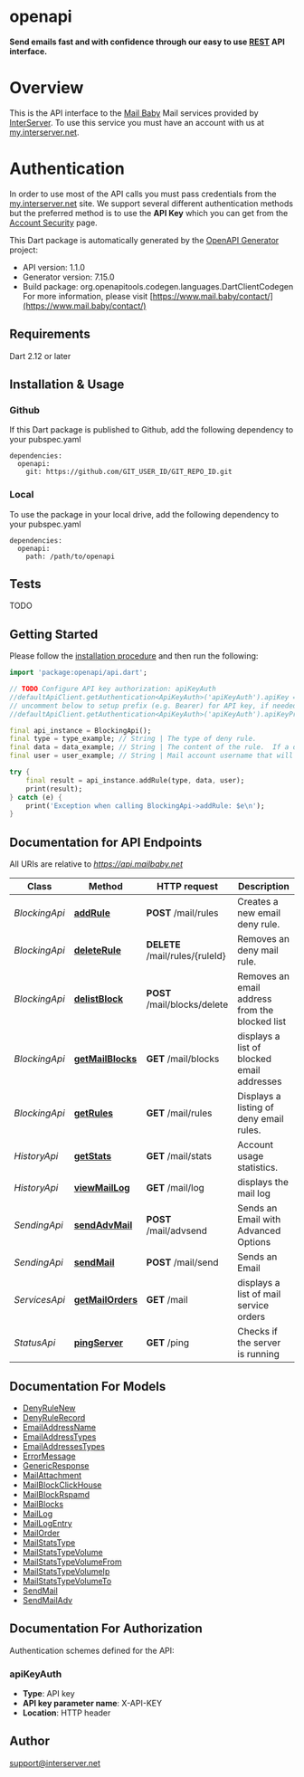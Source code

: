 # openapi
**Send emails fast and with confidence through our easy to use [REST](https://en.wikipedia.org/wiki/Representational_state_transfer) API interface.**
# Overview
This is the API interface to the [Mail Baby](https//mail.baby/) Mail services provided by [InterServer](https://www.interserver.net). To use this service you must have an account with us at [my.interserver.net](https://my.interserver.net).
# Authentication
In order to use most of the API calls you must pass credentials from the [my.interserver.net](https://my.interserver.net/) site.
We support several different authentication methods but the preferred method is to use the **API Key** which you can get from the [Account Security](https://my.interserver.net/account_security) page.


This Dart package is automatically generated by the [OpenAPI Generator](https://openapi-generator.tech) project:

- API version: 1.1.0
- Generator version: 7.15.0
- Build package: org.openapitools.codegen.languages.DartClientCodegen
For more information, please visit [https://www.mail.baby/contact/](https://www.mail.baby/contact/)

## Requirements

Dart 2.12 or later

## Installation & Usage

### Github
If this Dart package is published to Github, add the following dependency to your pubspec.yaml
```
dependencies:
  openapi:
    git: https://github.com/GIT_USER_ID/GIT_REPO_ID.git
```

### Local
To use the package in your local drive, add the following dependency to your pubspec.yaml
```
dependencies:
  openapi:
    path: /path/to/openapi
```

## Tests

TODO

## Getting Started

Please follow the [installation procedure](#installation--usage) and then run the following:

```dart
import 'package:openapi/api.dart';

// TODO Configure API key authorization: apiKeyAuth
//defaultApiClient.getAuthentication<ApiKeyAuth>('apiKeyAuth').apiKey = 'YOUR_API_KEY';
// uncomment below to setup prefix (e.g. Bearer) for API key, if needed
//defaultApiClient.getAuthentication<ApiKeyAuth>('apiKeyAuth').apiKeyPrefix = 'Bearer';

final api_instance = BlockingApi();
final type = type_example; // String | The type of deny rule.
final data = data_example; // String | The content of the rule.  If a domain type rule then an example would be google.com. For a begins with type an example would be msgid-.  For the email typer an example would be user@server.com.
final user = user_example; // String | Mail account username that will be tied to this rule.  If not specified the first active mail order will be used.

try {
    final result = api_instance.addRule(type, data, user);
    print(result);
} catch (e) {
    print('Exception when calling BlockingApi->addRule: $e\n');
}

```

## Documentation for API Endpoints

All URIs are relative to *https://api.mailbaby.net*

Class | Method | HTTP request | Description
------------ | ------------- | ------------- | -------------
*BlockingApi* | [**addRule**](doc//BlockingApi.md#addrule) | **POST** /mail/rules | Creates a new email deny rule.
*BlockingApi* | [**deleteRule**](doc//BlockingApi.md#deleterule) | **DELETE** /mail/rules/{ruleId} | Removes an deny mail rule.
*BlockingApi* | [**delistBlock**](doc//BlockingApi.md#delistblock) | **POST** /mail/blocks/delete | Removes an email address from the blocked list
*BlockingApi* | [**getMailBlocks**](doc//BlockingApi.md#getmailblocks) | **GET** /mail/blocks | displays a list of blocked email addresses
*BlockingApi* | [**getRules**](doc//BlockingApi.md#getrules) | **GET** /mail/rules | Displays a listing of deny email rules.
*HistoryApi* | [**getStats**](doc//HistoryApi.md#getstats) | **GET** /mail/stats | Account usage statistics.
*HistoryApi* | [**viewMailLog**](doc//HistoryApi.md#viewmaillog) | **GET** /mail/log | displays the mail log
*SendingApi* | [**sendAdvMail**](doc//SendingApi.md#sendadvmail) | **POST** /mail/advsend | Sends an Email with Advanced Options
*SendingApi* | [**sendMail**](doc//SendingApi.md#sendmail) | **POST** /mail/send | Sends an Email
*ServicesApi* | [**getMailOrders**](doc//ServicesApi.md#getmailorders) | **GET** /mail | displays a list of mail service orders
*StatusApi* | [**pingServer**](doc//StatusApi.md#pingserver) | **GET** /ping | Checks if the server is running


## Documentation For Models

 - [DenyRuleNew](doc//DenyRuleNew.md)
 - [DenyRuleRecord](doc//DenyRuleRecord.md)
 - [EmailAddressName](doc//EmailAddressName.md)
 - [EmailAddressTypes](doc//EmailAddressTypes.md)
 - [EmailAddressesTypes](doc//EmailAddressesTypes.md)
 - [ErrorMessage](doc//ErrorMessage.md)
 - [GenericResponse](doc//GenericResponse.md)
 - [MailAttachment](doc//MailAttachment.md)
 - [MailBlockClickHouse](doc//MailBlockClickHouse.md)
 - [MailBlockRspamd](doc//MailBlockRspamd.md)
 - [MailBlocks](doc//MailBlocks.md)
 - [MailLog](doc//MailLog.md)
 - [MailLogEntry](doc//MailLogEntry.md)
 - [MailOrder](doc//MailOrder.md)
 - [MailStatsType](doc//MailStatsType.md)
 - [MailStatsTypeVolume](doc//MailStatsTypeVolume.md)
 - [MailStatsTypeVolumeFrom](doc//MailStatsTypeVolumeFrom.md)
 - [MailStatsTypeVolumeIp](doc//MailStatsTypeVolumeIp.md)
 - [MailStatsTypeVolumeTo](doc//MailStatsTypeVolumeTo.md)
 - [SendMail](doc//SendMail.md)
 - [SendMailAdv](doc//SendMailAdv.md)


## Documentation For Authorization


Authentication schemes defined for the API:
### apiKeyAuth

- **Type**: API key
- **API key parameter name**: X-API-KEY
- **Location**: HTTP header


## Author

support@interserver.net

